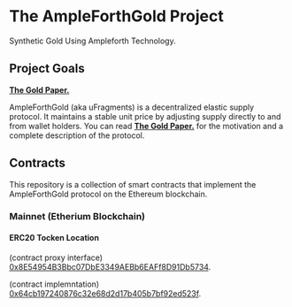 # The AmpleForthGold Project  

Synthetic Gold Using Ampleforth Technology.

## Project Goals
[**The Gold Paper.**](https://github.com/AmpleForthGold/AmpleForthGold/blob/master/GoldPaper.md)

AmpleForthGold (aka uFragments) is a decentralized elastic supply protocol. It maintains a stable unit price by adjusting supply directly to and from wallet holders. You can read [**The Gold Paper.**](https://github.com/AmpleForthGold/AmpleForthGold/blob/master/GoldPaper.md) for the motivation and a complete description of the protocol.

## Contracts
This repository is a collection of smart contracts that implement the AmpleForthGold protocol on the Ethereum blockchain.
### Mainnet (Etherium Blockchain)
#### ERC20 Tocken Location
(contract proxy interface) [0x8E54954B3Bbc07DbE3349AEBb6EAFf8D91Db5734](https://etherscan.io/address/0x8E54954B3Bbc07DbE3349AEBb6EAFf8D91Db5734).

(contract implemntation) [0x64cb197240876c32e68d2d17b405b7bf92ed523f](https://etherscan.io/address/0x64cb197240876c32e68d2d17b405b7bf92ed523f).



